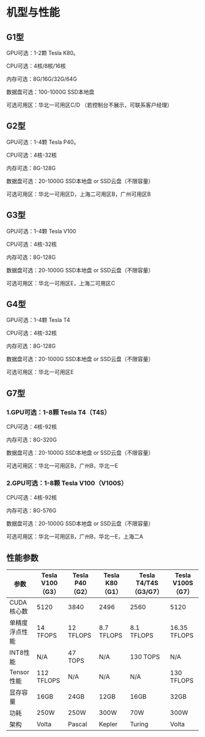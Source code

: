 # 机型与性能



## G1型

GPU可选：1-2颗 Tesla K80。

CPU可选：4核/8核/16核

内存可选：8G/16G/32G/64G

数据盘可选：100-1000G SSD本地盘 

可选可用区：华北一可用区C/D （若控制台不展示，可联系客户经理）

## G2型

GPU可选：1-4颗 Tesla P40。

CPU可选：4核-32核

内存可选：8G-128G

数据盘可选：20-1000G SSD本地盘 or SSD云盘（不限容量）

可选可用区：华北一可用区D，上海二可用区B，广州可用区B

## G3型

GPU可选：1-4颗 Tesla V100

CPU可选：4核-32核

内存可选：8G-128G

数据盘可选：20-1000G SSD本地盘 or SSD云盘（不限容量）

可选可用区：华北一可用区E，上海二可用区C

## G4型

GPU可选：1-4颗 Tesla T4

CPU可选：4核-32核

内存可选：8G-128G

数据盘可选：20-1000G SSD本地盘 or SSD云盘（不限容量）

可选可用区：华北一可用区E

## G7型

### 1.GPU可选：1-8颗 Tesla T4（T4S）

CPU可选：4核-92核

内存可选：8G-320G

数据盘可选：20-1000G SSD本地盘 or SSD云盘（不限容量）

可选可用区：华北一可用区B，广州B，华北一E

### 2.GPU可选：1-8颗 Tesla V100（V100S）

CPU可选：4核-92核

内存可选：8G-576G

数据盘可选：20-1000G SSD本地盘 or SSD云盘（不限容量）

可选可用区：华北一可用区B，广州B，华北一E，上海二A

## 性能参数

| 参数 | Tesla V100（G3） | Tesla P40（G2） | Tesla K80（G1） | Tesla T4/T4S（G3/G7）| Tesla V100S（G7）|
| ---- | ---------------- | --------------- | --------------- | --------------- | --------------- |
| CUDA核心数 | 5120 | 3840 | 2496 | 2560 | 5120 |
| 单精度浮点性能  | 14 TFOPS | 12 TFLOPS | 8.7 TFLOPS | 8.1 TFLOPS | 16.35 TFLOPS |
| INT8性能 | N/A | 47 TOPS | N/A | 130 TOPS | N/A |
| Tensor性能 | 112 TFLOPS | N/A | N/A | N/A | 130 TFLOPS | 
| 显存容量 | 16GB | 24GB | 12GB | 16GB | 32GB |
| 功耗 | 250W | 250W | 300W | 70W | 300W |
| 架构 | Volta | Pascal | Kepler | Turing | Volta|
